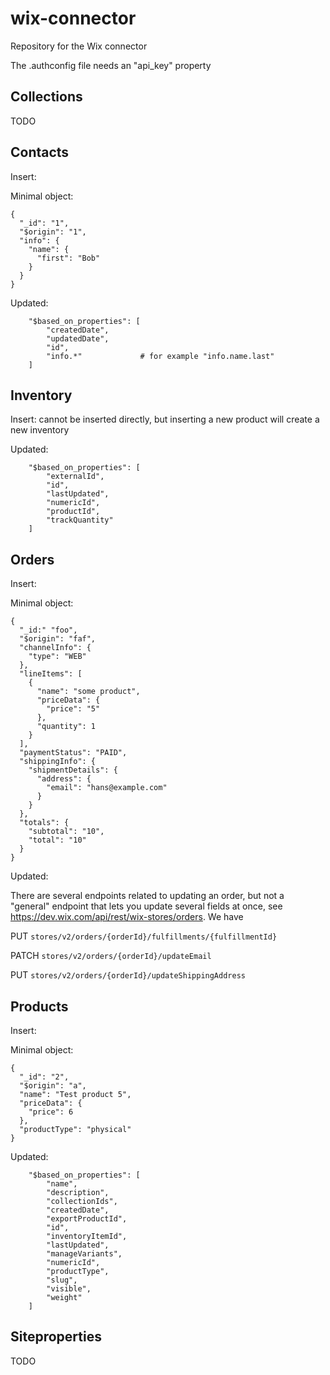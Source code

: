 # wix-connector
Repository for the Wix connector

The .authconfig file needs an "api_key" property

## Collections

TODO

## Contacts
Insert:

Minimal object:
```
{
  "_id": "1",
  "$origin": "1",
  "info": {
    "name": {
      "first": "Bob"
    }
  }
}
```

Updated:
```
    "$based_on_properties": [
        "createdDate",
        "updatedDate",
        "id",
        "info.*"             # for example "info.name.last"
    ]
```

## Inventory
Insert: cannot be inserted directly, but inserting a new product will create a new inventory

Updated:
```
    "$based_on_properties": [
        "externalId",
        "id",
        "lastUpdated",
        "numericId",
        "productId",
        "trackQuantity"
    ]
```

## Orders
Insert:

Minimal object:
```
{
  "_id:" "foo",
  "$origin": "faf",
  "channelInfo": {
    "type": "WEB"
  },
  "lineItems": [
    {
      "name": "some product",
      "priceData": {
        "price": "5"
      },
      "quantity": 1
    }
  ],
  "paymentStatus": "PAID",
  "shippingInfo": {
    "shipmentDetails": {
      "address": {
        "email": "hans@example.com"
      }
    }
  },
  "totals": {
    "subtotal": "10",
    "total": "10"
  }
}
```

Updated:

There are several endpoints related to updating an order, but not a "general" endpoint that lets you update several 
fields at once, see https://dev.wix.com/api/rest/wix-stores/orders. We have 

PUT   `stores/v2/orders/{orderId}/fulfillments/{fulfillmentId}`

PATCH `stores/v2/orders/{orderId}/updateEmail`

PUT   `stores/v2/orders/{orderId}/updateShippingAddress`

## Products
Insert:

Minimal object:
```
{
  "_id": "2",
  "$origin": "a",
  "name": "Test product 5",
  "priceData": {
    "price": 6
  },
  "productType": "physical"
}
```

Updated:
```
    "$based_on_properties": [
        "name",
        "description",
        "collectionIds",
        "createdDate",
        "exportProductId",
        "id",
        "inventoryItemId",
        "lastUpdated",
        "manageVariants",
        "numericId",
        "productType",
        "slug",
        "visible",
        "weight"
    ]
```

## Siteproperties

TODO